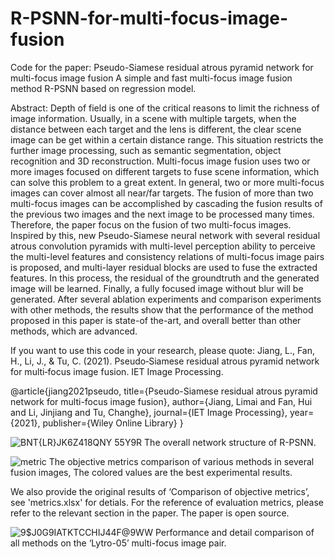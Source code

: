 # R-PSNN-for-multi-focus-image-fusion

Code for the paper: Pseudo-Siamese residual atrous pyramid network for multi-focus image fusion
A simple and fast multi-focus image fusion method R-PSNN based on regression model.

Abstract: 
Depth of field is one of the critical reasons to limit the richness of image information. Usually, in a scene with multiple targets, when the distance between each target and the lens is different, the clear scene image can be get within a certain distance range. This situation restricts the further image processing, such as semantic segmentation, object recognition and 3D reconstruction. Multi-focus image fusion uses two or more images focused on different targets to fuse scene information, which can solve this problem to a great extent. In general, two or more multi-focus images can cover almost all near/far targets. The fusion of more than two multi-focus images can be accomplished by cascading the fusion results of the previous two images and the next image to be processed many times. Therefore, the paper focus on the fusion of two multi-focus images. Inspired by this, new Pseudo-Siamese neural network with several residual atrous convolution pyramids with multi-level perception ability to perceive the multi-level features and consistency relations of multi-focus image pairs is proposed, and multi-layer residual blocks are used to fuse the extracted features. In this process, the residual of the groundtruth and the generated image will be learned. Finally, a fully focused image without blur will be generated. After several ablation experiments and comparison experiments with other methods, the results show that the performance of the method proposed in this paper is state-of the-art, and overall better than other methods, which are advanced.

If you want to use this code in your research, please quote:
Jiang, L., Fan, H., Li, J., & Tu, C. (2021). Pseudo‐Siamese residual atrous pyramid network for multi‐focus image fusion. IET Image Processing.

@article{jiang2021pseudo,
  title={Pseudo-Siamese residual atrous pyramid network for multi-focus image fusion},
  author={Jiang, Limai and Fan, Hui and Li, Jinjiang and Tu, Changhe},
  journal={IET Image Processing},
  year={2021},
  publisher={Wiley Online Library}
}

![BNT{LR}JK6Z418QNY 55Y9R](https://user-images.githubusercontent.com/76153473/134174737-3fa5c806-b28f-4de2-980b-600f0477564a.png)
The overall network structure of R-PSNN.

![metric](https://user-images.githubusercontent.com/76153473/134173286-c26be936-7b65-4a25-a7a2-d82dda5b169c.png)
The objective metrics comparison of various methods in several fusion images, The colored values are the best experimental results.

We also provide the original results of ‘Comparison of objective metrics’, see 'metrics.xlsx' for detials.
For the reference of evaluation metrics, please refer to the relevant section in the paper. The paper is open source.

![9$J0G9IATKTCCHIJ44F@9WW](https://user-images.githubusercontent.com/76153473/134175024-a5d7a10a-0d35-489a-9240-c25fd4ed1b9e.png)
Performance and detail comparison of all methods on the ‘Lytro-05’ multi-focus image pair.
